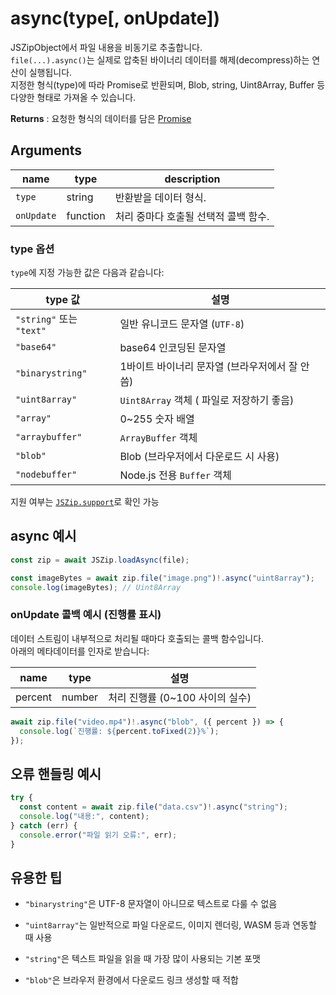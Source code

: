 # async(type[, onUpdate])

JSZipObject에서 파일 내용을 비동기로 추출합니다.\
`file(...).async()`는 실제로 압축된 바이너리 데이터를 해제(decompress)하는 연산이 실행됩니다.\
지정한 형식(type)에 따라 Promise로 반환되며, Blob, string, Uint8Array, Buffer 등 다양한 형태로 가져올 수 있습니다.

**Returns** : 요청한 형식의 데이터를 담은 [Promise](https://developer.mozilla.org/en-US/docs/Web/JavaScript/Reference/Global_Objects/Promise)

## Arguments

| name       | type     | description                          |
| ---------- | -------- | ------------------------------------ |
| `type`     | string   | 반환받을 데이터 형식.                |
| `onUpdate` | function | 처리 중마다 호출될 선택적 콜백 함수. |

### type 옵션

`type`에 지정 가능한 값은 다음과 같습니다:

| type 값                  | 설명                                            |
| ------------------------ | ----------------------------------------------- |
| `"string"` 또는 `"text"` | 일반 유니코드 문자열 (`UTF-8`)                  |
| `"base64"`               | base64 인코딩된 문자열                          |
| `"binarystring"`         | 1바이트 바이너리 문자열 (브라우저에서 잘 안 씀) |
| `"uint8array"`           | `Uint8Array` 객체 ( 파일로 저장하기 좋음)       |
| `"array"`                | 0\~255 숫자 배열                                |
| `"arraybuffer"`          | `ArrayBuffer` 객체                              |
| `"blob"`                 | Blob (브라우저에서 다운로드 시 사용)            |
| `"nodebuffer"`           | Node.js 전용 `Buffer` 객체                      |

지원 여부는 [`JSZip.support`]({{site.baseurl}}/documentation/api_jszip/support.html)로 확인 가능

## async 예시

```js
const zip = await JSZip.loadAsync(file);

const imageBytes = await zip.file("image.png")!.async("uint8array");
console.log(imageBytes); // Uint8Array
```

### onUpdate 콜백 예시 (진행률 표시)

데이터 스트림이 내부적으로 처리될 때마다 호출되는 콜백 함수입니다.\
아래의 메타데이터를 인자로 받습니다:

| name    | type   | 설명                            |
| ------- | ------ | ------------------------------- |
| percent | number | 처리 진행률 (0~100 사이의 실수) |

```js
await zip.file("video.mp4")!.async("blob", ({ percent }) => {
  console.log(`진행률: ${percent.toFixed(2)}%`);
});
```

## 오류 핸들링 예시

```js
try {
  const content = await zip.file("data.csv")!.async("string");
  console.log("내용:", content);
} catch (err) {
  console.error("파일 읽기 오류:", err);
}
```

## 유용한 팁

- `"binarystring"`은 UTF-8 문자열이 아니므로 텍스트로 다룰 수 없음

- `"uint8array"`는 일반적으로 파일 다운로드, 이미지 렌더링, WASM 등과 연동할 때 사용

- `"string"`은 텍스트 파일을 읽을 때 가장 많이 사용되는 기본 포맷

- `"blob"`은 브라우저 환경에서 다운로드 링크 생성할 때 적합
